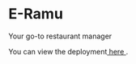 # E-Ramu
<p>Your go-to restaurant manager</p>
<p> You can view the deployment<a href="https://sumedha2.github.io/E-Ramu/"> here </a>.</p>
